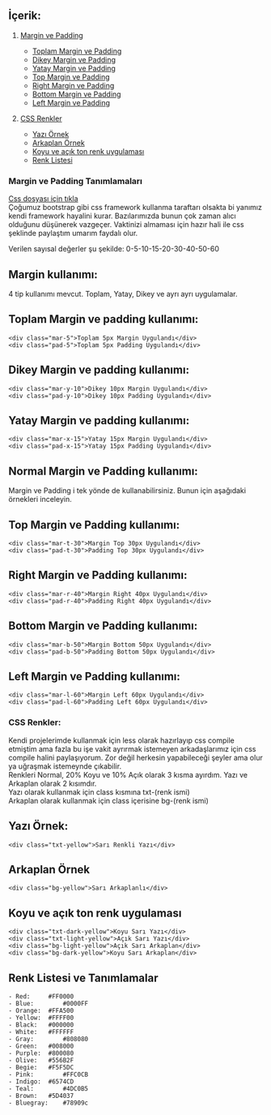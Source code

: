 ## **İçerik:**
1. [Margin ve Padding](https://github.com/Mtemizce/CssColors/blob/master/README.md#-margin-ve-padding-tan%C4%B1mlamalar%C4%B1-)
   - [Toplam Margin ve Padding](https://github.com/Mtemizce/CssColors/blob/master/README.md#toplam-margin-ve-padding-kullan%C4%B1m%C4%B1)
   - [Dikey Margin ve Padding](https://github.com/Mtemizce/CssColors/blob/master/README.md#dikey-margin-ve-padding-kullan%C4%B1m%C4%B1)
   - [Yatay Margin ve Padding](https://github.com/Mtemizce/CssColors/blob/master/README.md#yatay-margin-ve-padding-kullan%C4%B1m%C4%B1)
   - [Top Margin ve Padding](https://github.com/Mtemizce/CssColors/blob/master/README.md#top-margin-ve-padding-kullan%C4%B1m%C4%B1)
   - [Right Margin ve Padding](https://github.com/Mtemizce/CssColors/blob/master/README.md#right-margin-ve-padding-kullan%C4%B1m%C4%B1)
   - [Bottom Margin ve Padding](https://github.com/Mtemizce/CssColors/blob/master/README.md#bottom-margin-ve-padding-kullan%C4%B1m%C4%B1)
   - [Left Margin ve Padding](https://github.com/Mtemizce/CssColors/blob/master/README.md#left-margin-ve-padding-kullan%C4%B1m%C4%B1)
   
2. [CSS Renkler](https://github.com/Mtemizce/CssColors/blob/master/README.md#css-renkler)
   - [Yazı Örnek](https://github.com/Mtemizce/CssColors/blob/master/README.md#yaz%C4%B1-%C3%96rnek)
   - [Arkaplan Örnek](https://github.com/Mtemizce/CssColors/blob/master/README.md#arkaplan-%C3%96rnek)
   - [Koyu ve açık ton renk uygulaması](https://github.com/Mtemizce/CssColors/blob/master/README.md#koyu-ve-a%C3%A7%C4%B1k-ton-renk-uygulamas%C4%B1)
   - [Renk Listesi](https://github.com/Mtemizce/CssColors/blob/master/README.md#renk-listesi-ve-tan%C4%B1mlamalar)
   

### **Margin ve Padding Tanımlamaları**
[Css dosyası için tıkla](docs/mar-pad.css)<br>
Çoğumuz bootstrap gibi css framework kullanma taraftarı olsakta bi yanımız kendi framework hayalini kurar. Bazılarımızda bunun çok zaman alıcı olduğunu düşünerek vazgeçer. Vaktinizi almaması için hazır hali ile css şeklinde paylaştım umarım faydalı olur.

Verilen sayısal değerler şu şekilde: 0-5-10-15-20-30-40-50-60

## **Margin kullanımı:**
 4 tip kullanımı mevcut. Toplam, Yatay, Dikey ve ayrı ayrı uygulamalar.<br>
## **Toplam Margin ve padding kullanımı:**
 ```
 <div class="mar-5">Toplam 5px Margin Uygulandı</div>
 <div class="pad-5">Toplam 5px Padding Uygulandı</div>
```

## **Dikey Margin ve padding kullanımı:**
 ```
 <div class="mar-y-10">Dikey 10px Margin Uygulandı</div>
 <div class="pad-y-10">Dikey 10px Padding Uygulandı</div>
```

## **Yatay Margin ve padding kullanımı:**
 ```
 <div class="mar-x-15">Yatay 15px Margin Uygulandı</div>
 <div class="pad-x-15">Yatay 15px Padding Uygulandı</div>
```

## **Normal Margin ve Padding kullanımı:**
 Margin ve Padding i tek yönde de kullanabilirsiniz. Bunun için aşağıdaki örnekleri inceleyin.
 
## **Top Margin ve Padding kullanımı:**
 ```
 <div class="mar-t-30">Margin Top 30px Uygulandı</div>
 <div class="pad-t-30">Padding Top 30px Uygulandı</div>
```
## **Right Margin ve Padding kullanımı:**
 ```
 <div class="mar-r-40">Margin Right 40px Uygulandı</div>
 <div class="pad-r-40">Padding Right 40px Uygulandı</div>
```
## **Bottom Margin ve Padding kullanımı:**
 ```
 <div class="mar-b-50">Margin Bottom 50px Uygulandı</div>
 <div class="pad-b-50">Padding Bottom 50px Uygulandı</div>
```
## **Left Margin ve Padding kullanımı:**
 ```
 <div class="mar-l-60">Margin Left 60px Uygulandı</div>
 <div class="pad-l-60">Padding Left 60px Uygulandı</div>
```

### **CSS Renkler:**
Kendi projelerimde kullanmak için less olarak hazırlayıp css compile etmiştim ama fazla bu işe vakit ayrırmak istemeyen arkadaşlarımız için css compile halini paylaşıyorum. Zor değil herkesin yapabileceği şeyler ama olur ya uğraşmak istemeynde çıkabilir.<br>
Renkleri Normal, 20% Koyu ve 10% Açık olarak 3 kısma ayırdım. Yazı ve Arkaplan olarak 2 kısımdır.<br>
Yazı olarak kullanmak için class kısmına txt-(renk ismi)<br>
Arkaplan olarak kullanmak için class içerisine bg-(renk ismi)<br> 

## **Yazı Örnek:**
```
<div class="txt-yellow">Sarı Renkli Yazı</div>
```

## **Arkaplan Örnek**
```
<div class="bg-yellow">Sarı Arkaplanlı</div>
```

## **Koyu ve açık ton renk uygulaması**
```
<div class="txt-dark-yellow">Koyu Sarı Yazı</div>
<div class="txt-light-yellow">Açık Sarı Yazı</div>
<div class="bg-light-yellow">Açık Sarı Arkaplan</div>
<div class="bg-dark-yellow">Koyu Sarı Arkaplan</div>
```

## **Renk Listesi ve Tanımlamalar**
 ```
 - Red:		#FF0000
 - Blue:		#0000FF
 - Orange:	#FFA500
 - Yellow:	#FFFF00
 - Black:	#000000
 - White:	#FFFFFF
 - Gray:		#808080
 - Green:	#008000
 - Purple:	#800080
 - Olive:	#556B2F
 - Begie:	#F5F5DC
 - Pink:		#FFC0CB
 - Indigo:	#6574CD
 - Teal:		#4DC0B5
 - Brown:	#5D4037
 - Bluegray:	#78909c
```
